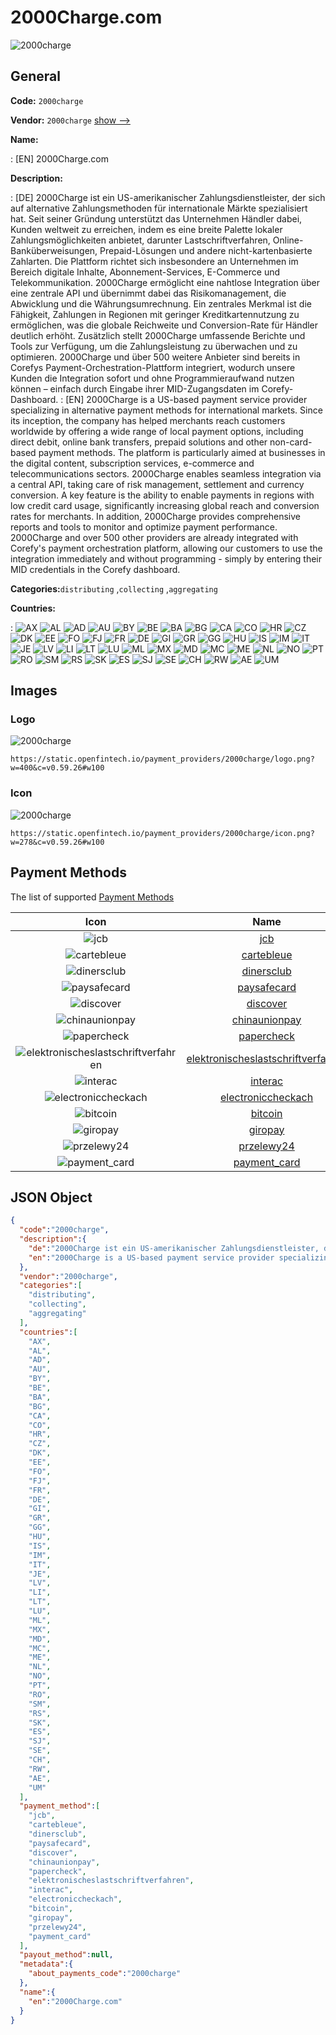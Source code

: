 
# 2000Charge.com 
![2000charge](https://static.openfintech.io/payment_providers/2000charge/logo.png?w=400&c=v0.59.26#w100)  

## General 
 
**Code:** `2000charge` 
 
**Vendor:** `2000charge` [show -->](/vendors/2000charge/) 
 
**Name:** 
 
:	[EN] 2000Charge.com 
 
**Description:** 
 
: [DE] 2000Charge ist ein US-amerikanischer Zahlungsdienstleister, der sich auf alternative Zahlungsmethoden für internationale Märkte spezialisiert hat. Seit seiner Gründung unterstützt das Unternehmen Händler dabei, Kunden weltweit zu erreichen, indem es eine breite Palette lokaler Zahlungsmöglichkeiten anbietet, darunter Lastschriftverfahren, Online-Banküberweisungen, Prepaid-Lösungen und andere nicht-kartenbasierte Zahlarten. Die Plattform richtet sich insbesondere an Unternehmen im Bereich digitale Inhalte, Abonnement-Services, E-Commerce und Telekommunikation. 2000Charge ermöglicht eine nahtlose Integration über eine zentrale API und übernimmt dabei das Risikomanagement, die Abwicklung und die Währungsumrechnung. Ein zentrales Merkmal ist die Fähigkeit, Zahlungen in Regionen mit geringer Kreditkartennutzung zu ermöglichen, was die globale Reichweite und Conversion-Rate für Händler deutlich erhöht. Zusätzlich stellt 2000Charge umfassende Berichte und Tools zur Verfügung, um die Zahlungsleistung zu überwachen und zu optimieren. 2000Charge und über 500 weitere Anbieter sind bereits in Corefys Payment-Orchestration-Plattform integriert, wodurch unsere Kunden die Integration sofort und ohne Programmieraufwand nutzen können – einfach durch Eingabe ihrer MID-Zugangsdaten im Corefy-Dashboard. 
: [EN] 2000Charge is a US-based payment service provider specializing in alternative payment methods for international markets. Since its inception, the company has helped merchants reach customers worldwide by offering a wide range of local payment options, including direct debit, online bank transfers, prepaid solutions and other non-card-based payment methods. The platform is particularly aimed at businesses in the digital content, subscription services, e-commerce and telecommunications sectors. 2000Charge enables seamless integration via a central API, taking care of risk management, settlement and currency conversion. A key feature is the ability to enable payments in regions with low credit card usage, significantly increasing global reach and conversion rates for merchants. In addition, 2000Charge provides comprehensive reports and tools to monitor and optimize payment performance. 2000Charge and over 500 other providers are already integrated with Corefy's payment orchestration platform, allowing our customers to use the integration immediately and without programming - simply by entering their MID credentials in the Corefy dashboard. 
 
**Categories:**`distributing` ,`collecting` ,`aggregating` 
 
 
**Countries:** 
 
:	![AX](https://cdnjs.cloudflare.com/ajax/libs/flag-icon-css/3.3.0/flags/4x3/ax.svg#w24) 	![AL](https://cdnjs.cloudflare.com/ajax/libs/flag-icon-css/3.3.0/flags/4x3/al.svg#w24) 	![AD](https://cdnjs.cloudflare.com/ajax/libs/flag-icon-css/3.3.0/flags/4x3/ad.svg#w24) 	![AU](https://cdnjs.cloudflare.com/ajax/libs/flag-icon-css/3.3.0/flags/4x3/au.svg#w24) 	![BY](https://cdnjs.cloudflare.com/ajax/libs/flag-icon-css/3.3.0/flags/4x3/by.svg#w24) 	![BE](https://cdnjs.cloudflare.com/ajax/libs/flag-icon-css/3.3.0/flags/4x3/be.svg#w24) 	![BA](https://cdnjs.cloudflare.com/ajax/libs/flag-icon-css/3.3.0/flags/4x3/ba.svg#w24) 	![BG](https://cdnjs.cloudflare.com/ajax/libs/flag-icon-css/3.3.0/flags/4x3/bg.svg#w24) 	![CA](https://cdnjs.cloudflare.com/ajax/libs/flag-icon-css/3.3.0/flags/4x3/ca.svg#w24) 	![CO](https://cdnjs.cloudflare.com/ajax/libs/flag-icon-css/3.3.0/flags/4x3/co.svg#w24) 	![HR](https://cdnjs.cloudflare.com/ajax/libs/flag-icon-css/3.3.0/flags/4x3/hr.svg#w24) 	![CZ](https://cdnjs.cloudflare.com/ajax/libs/flag-icon-css/3.3.0/flags/4x3/cz.svg#w24) 	![DK](https://cdnjs.cloudflare.com/ajax/libs/flag-icon-css/3.3.0/flags/4x3/dk.svg#w24) 	![EE](https://cdnjs.cloudflare.com/ajax/libs/flag-icon-css/3.3.0/flags/4x3/ee.svg#w24) 	![FO](https://cdnjs.cloudflare.com/ajax/libs/flag-icon-css/3.3.0/flags/4x3/fo.svg#w24) 	![FJ](https://cdnjs.cloudflare.com/ajax/libs/flag-icon-css/3.3.0/flags/4x3/fj.svg#w24) 	![FR](https://cdnjs.cloudflare.com/ajax/libs/flag-icon-css/3.3.0/flags/4x3/fr.svg#w24) 	![DE](https://cdnjs.cloudflare.com/ajax/libs/flag-icon-css/3.3.0/flags/4x3/de.svg#w24) 	![GI](https://cdnjs.cloudflare.com/ajax/libs/flag-icon-css/3.3.0/flags/4x3/gi.svg#w24) 	![GR](https://cdnjs.cloudflare.com/ajax/libs/flag-icon-css/3.3.0/flags/4x3/gr.svg#w24) 	![GG](https://cdnjs.cloudflare.com/ajax/libs/flag-icon-css/3.3.0/flags/4x3/gg.svg#w24) 	![HU](https://cdnjs.cloudflare.com/ajax/libs/flag-icon-css/3.3.0/flags/4x3/hu.svg#w24) 	![IS](https://cdnjs.cloudflare.com/ajax/libs/flag-icon-css/3.3.0/flags/4x3/is.svg#w24) 	![IM](https://cdnjs.cloudflare.com/ajax/libs/flag-icon-css/3.3.0/flags/4x3/im.svg#w24) 	![IT](https://cdnjs.cloudflare.com/ajax/libs/flag-icon-css/3.3.0/flags/4x3/it.svg#w24) 	![JE](https://cdnjs.cloudflare.com/ajax/libs/flag-icon-css/3.3.0/flags/4x3/je.svg#w24) 	![LV](https://cdnjs.cloudflare.com/ajax/libs/flag-icon-css/3.3.0/flags/4x3/lv.svg#w24) 	![LI](https://cdnjs.cloudflare.com/ajax/libs/flag-icon-css/3.3.0/flags/4x3/li.svg#w24) 	![LT](https://cdnjs.cloudflare.com/ajax/libs/flag-icon-css/3.3.0/flags/4x3/lt.svg#w24) 	![LU](https://cdnjs.cloudflare.com/ajax/libs/flag-icon-css/3.3.0/flags/4x3/lu.svg#w24) 	![ML](https://cdnjs.cloudflare.com/ajax/libs/flag-icon-css/3.3.0/flags/4x3/ml.svg#w24) 	![MX](https://cdnjs.cloudflare.com/ajax/libs/flag-icon-css/3.3.0/flags/4x3/mx.svg#w24) 	![MD](https://cdnjs.cloudflare.com/ajax/libs/flag-icon-css/3.3.0/flags/4x3/md.svg#w24) 	![MC](https://cdnjs.cloudflare.com/ajax/libs/flag-icon-css/3.3.0/flags/4x3/mc.svg#w24) 	![ME](https://cdnjs.cloudflare.com/ajax/libs/flag-icon-css/3.3.0/flags/4x3/me.svg#w24) 	![NL](https://cdnjs.cloudflare.com/ajax/libs/flag-icon-css/3.3.0/flags/4x3/nl.svg#w24) 	![NO](https://cdnjs.cloudflare.com/ajax/libs/flag-icon-css/3.3.0/flags/4x3/no.svg#w24) 	![PT](https://cdnjs.cloudflare.com/ajax/libs/flag-icon-css/3.3.0/flags/4x3/pt.svg#w24) 	![RO](https://cdnjs.cloudflare.com/ajax/libs/flag-icon-css/3.3.0/flags/4x3/ro.svg#w24) 	![SM](https://cdnjs.cloudflare.com/ajax/libs/flag-icon-css/3.3.0/flags/4x3/sm.svg#w24) 	![RS](https://cdnjs.cloudflare.com/ajax/libs/flag-icon-css/3.3.0/flags/4x3/rs.svg#w24) 	![SK](https://cdnjs.cloudflare.com/ajax/libs/flag-icon-css/3.3.0/flags/4x3/sk.svg#w24) 	![ES](https://cdnjs.cloudflare.com/ajax/libs/flag-icon-css/3.3.0/flags/4x3/es.svg#w24) 	![SJ](https://cdnjs.cloudflare.com/ajax/libs/flag-icon-css/3.3.0/flags/4x3/sj.svg#w24) 	![SE](https://cdnjs.cloudflare.com/ajax/libs/flag-icon-css/3.3.0/flags/4x3/se.svg#w24) 	![CH](https://cdnjs.cloudflare.com/ajax/libs/flag-icon-css/3.3.0/flags/4x3/ch.svg#w24) 	![RW](https://cdnjs.cloudflare.com/ajax/libs/flag-icon-css/3.3.0/flags/4x3/rw.svg#w24) 	![AE](https://cdnjs.cloudflare.com/ajax/libs/flag-icon-css/3.3.0/flags/4x3/ae.svg#w24) 	![UM](https://cdnjs.cloudflare.com/ajax/libs/flag-icon-css/3.3.0/flags/4x3/um.svg#w24)  

## Images 

### Logo 
 
![2000charge](https://static.openfintech.io/payment_providers/2000charge/logo.png?w=400&c=v0.59.26#w100)  

```
https://static.openfintech.io/payment_providers/2000charge/logo.png?w=400&c=v0.59.26#w100
```  

### Icon 
 
![2000charge](https://static.openfintech.io/payment_providers/2000charge/icon.png?w=278&c=v0.59.26#w100)  

```
https://static.openfintech.io/payment_providers/2000charge/icon.png?w=278&c=v0.59.26#w100
```  

## Payment Methods 
 
The list of supported [Payment Methods](/payment-methods/) 

|Icon|Name|Code| 
|:---:|:---:|:---:| 
|![jcb](https://static.openfintech.io/payment_methods/jcb/icon.png?w=278&c=v0.59.26#w100) |[jcb](/payment-methods/jcb/)|`jcb`| 
|![cartebleue](https://static.openfintech.io/payment_methods/cartebleue/icon.png?w=278&c=v0.59.26#w100) |[cartebleue](/payment-methods/cartebleue/)|`cartebleue`| 
|![dinersclub](https://static.openfintech.io/payment_methods/dinersclub/icon.svg?w=278&c=v0.59.26#w100) |[dinersclub](/payment-methods/dinersclub/)|`dinersclub`| 
|![paysafecard](https://static.openfintech.io/payment_methods/paysafecard/icon.svg?w=278&c=v0.59.26#w100) |[paysafecard](/payment-methods/paysafecard/)|`paysafecard`| 
|![discover](https://static.openfintech.io/payment_methods/discover/icon.svg?w=278&c=v0.59.26#w100) |[discover](/payment-methods/discover/)|`discover`| 
|![chinaunionpay](https://static.openfintech.io/payment_methods/chinaunionpay/icon.svg?w=278&c=v0.59.26#w100) |[chinaunionpay](/payment-methods/chinaunionpay/)|`chinaunionpay`| 
|![papercheck](https://static.openfintech.io/payment_methods/papercheck/icon.png?w=278&c=v0.59.26#w100) |[papercheck](/payment-methods/papercheck/)|`papercheck`| 
|![elektronischeslastschriftverfahren](https://static.openfintech.io/payment_methods/elektronischeslastschriftverfahren/icon.png?w=278&c=v0.59.26#w100) |[elektronischeslastschriftverfahren](/payment-methods/elektronischeslastschriftverfahren/)|`elektronischeslastschriftverfahren`| 
|![interac](https://static.openfintech.io/payment_methods/interac/icon.png?w=278&c=v0.59.26#w100) |[interac](/payment-methods/interac/)|`interac`| 
|![electroniccheckach](https://static.openfintech.io/payment_methods/electroniccheckach/icon.png?w=278&c=v0.59.26#w100) |[electroniccheckach](/payment-methods/electroniccheckach/)|`electroniccheckach`| 
|![bitcoin](https://static.openfintech.io/payment_methods/bitcoin/icon.svg?w=278&c=v0.59.26#w100) |[bitcoin](/payment-methods/bitcoin/)|`bitcoin`| 
|![giropay](https://static.openfintech.io/payment_methods/giropay/icon.svg?w=278&c=v0.59.26#w100) |[giropay](/payment-methods/giropay/)|`giropay`| 
|![przelewy24](https://static.openfintech.io/payment_methods/przelewy24/icon.png?w=278&c=v0.59.26#w100) |[przelewy24](/payment-methods/przelewy24/)|`przelewy24`| 
|![payment_card](https://static.openfintech.io/payment_methods/payment_card/icon.svg?w=278&c=v0.59.26#w100) |[payment_card](/payment-methods/payment_card/)|`payment_card`| 
 

## JSON Object 

```json
{
  "code":"2000charge",
  "description":{
    "de":"2000Charge ist ein US-amerikanischer Zahlungsdienstleister, der sich auf alternative Zahlungsmethoden f\u00fcr internationale M\u00e4rkte spezialisiert hat. Seit seiner Gr\u00fcndung unterst\u00fctzt das Unternehmen H\u00e4ndler dabei, Kunden weltweit zu erreichen, indem es eine breite Palette lokaler Zahlungsm\u00f6glichkeiten anbietet, darunter Lastschriftverfahren, Online-Bank\u00fcberweisungen, Prepaid-L\u00f6sungen und andere nicht-kartenbasierte Zahlarten. Die Plattform richtet sich insbesondere an Unternehmen im Bereich digitale Inhalte, Abonnement-Services, E-Commerce und Telekommunikation. 2000Charge erm\u00f6glicht eine nahtlose Integration \u00fcber eine zentrale API und \u00fcbernimmt dabei das Risikomanagement, die Abwicklung und die W\u00e4hrungsumrechnung. Ein zentrales Merkmal ist die F\u00e4higkeit, Zahlungen in Regionen mit geringer Kreditkartennutzung zu erm\u00f6glichen, was die globale Reichweite und Conversion-Rate f\u00fcr H\u00e4ndler deutlich erh\u00f6ht. Zus\u00e4tzlich stellt 2000Charge umfassende Berichte und Tools zur Verf\u00fcgung, um die Zahlungsleistung zu \u00fcberwachen und zu optimieren. 2000Charge und \u00fcber 500 weitere Anbieter sind bereits in Corefys Payment-Orchestration-Plattform integriert, wodurch unsere Kunden die Integration sofort und ohne Programmieraufwand nutzen k\u00f6nnen \u2013 einfach durch Eingabe ihrer MID-Zugangsdaten im Corefy-Dashboard.",
    "en":"2000Charge is a US-based payment service provider specializing in alternative payment methods for international markets. Since its inception, the company has helped merchants reach customers worldwide by offering a wide range of local payment options, including direct debit, online bank transfers, prepaid solutions and other non-card-based payment methods. The platform is particularly aimed at businesses in the digital content, subscription services, e-commerce and telecommunications sectors. 2000Charge enables seamless integration via a central API, taking care of risk management, settlement and currency conversion. A key feature is the ability to enable payments in regions with low credit card usage, significantly increasing global reach and conversion rates for merchants. In addition, 2000Charge provides comprehensive reports and tools to monitor and optimize payment performance. 2000Charge and over 500 other providers are already integrated with Corefy's payment orchestration platform, allowing our customers to use the integration immediately and without programming - simply by entering their MID credentials in the Corefy dashboard."
  },
  "vendor":"2000charge",
  "categories":[
    "distributing",
    "collecting",
    "aggregating"
  ],
  "countries":[
    "AX",
    "AL",
    "AD",
    "AU",
    "BY",
    "BE",
    "BA",
    "BG",
    "CA",
    "CO",
    "HR",
    "CZ",
    "DK",
    "EE",
    "FO",
    "FJ",
    "FR",
    "DE",
    "GI",
    "GR",
    "GG",
    "HU",
    "IS",
    "IM",
    "IT",
    "JE",
    "LV",
    "LI",
    "LT",
    "LU",
    "ML",
    "MX",
    "MD",
    "MC",
    "ME",
    "NL",
    "NO",
    "PT",
    "RO",
    "SM",
    "RS",
    "SK",
    "ES",
    "SJ",
    "SE",
    "CH",
    "RW",
    "AE",
    "UM"
  ],
  "payment_method":[
    "jcb",
    "cartebleue",
    "dinersclub",
    "paysafecard",
    "discover",
    "chinaunionpay",
    "papercheck",
    "elektronischeslastschriftverfahren",
    "interac",
    "electroniccheckach",
    "bitcoin",
    "giropay",
    "przelewy24",
    "payment_card"
  ],
  "payout_method":null,
  "metadata":{
    "about_payments_code":"2000charge"
  },
  "name":{
    "en":"2000Charge.com"
  }
}
```  

